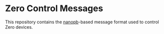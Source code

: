 # Zero Control Messages

This repository contains the [nanopb](https://github.com/nanopb/nanopb)-based message format used to control Zero devices.

